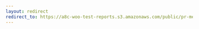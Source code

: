 ```yaml
---
layout: redirect
redirect_to: https://a8c-woo-test-reports.s3.amazonaws.com/public/pr-merge/44819/e2e/index.html
---
```

